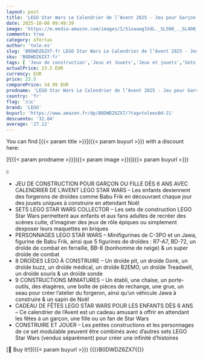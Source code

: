 ```yaml
---
layout: post
title: 'LEGO Star Wars Le Calendrier de l’Avent 2025 - Jeu pour Garçon ou Fille dès 6 Ans - Compte à Rebours Avant Noël avec 24 Surprises Dont 2 Minifigurines & 5 Figurines de Droïdes - Idée Cadeau 75418'
date: 2025-10-08 09:49:39
image: 'https://m.media-amazon.com/images/I/51xauwg1VdL._SL500_._SL400_.jpg'
comments: true
category: ofertas
author: 'tole.es'
slug: 'B0DWDZ6ZX7-fr LEGO Star Wars Le Calendrier de l’Avent 2025 - Jeu pour...'
sku: 'B0DWDZ6ZX7-fr'
tags: [ 'Jeux de construction','Jeux et Jouets','Jeux et jouets','Sets de jeux de construction','lego','🇫🇷', ]
actualPrice: 23.5 EUR
currency: EUR
price: 23.5
comparePrice: 34.99 EUR
prodname: 'LEGO Star Wars Le Calendrier de l’Avent 2025 - Jeu pour Garçon ou Fille dès 6 Ans - Compte à Rebours Avant Noël avec 24 Surprises Dont 2 Minifigurines & 5 Figurines de Droïdes - Idée Cadeau 75418'
country: 'fr'
flag: '🇫🇷'
brand: 'LEGO'
buyurl: 'https://www.amazon.fr/dp/B0DWDZ6ZX7/?tag=tolees0d-21'
descuento: '32.84'
average: '27.12'
---
```


You can find [{{< param title >}}]({{< param buyurl >}}) with a discount here:

[![{{< param prodname >}}]({{< param image >}})]({{< param buyurl >}})

ℹ️:

- JEU DE CONSTRUCTION POUR GARÇON OU FILLE DÈS 6 ANS AVEC CALENDRIER DE L’AVENT LEGO STAR WARS – Les enfants deviennent des forgerons de droïdes comme Babu Frik en découvrant chaque jour des jouets uniques à construire en attendant Noël
- SETS LEGO STAR WARS COLLECTOR – Les sets de construction LEGO Star Wars permettent aux enfants et aux fans adultes de recréer des scènes culte, d’imaginer des jeux de rôle épiques ou simplement dexposer leurs maquettes en briques
- PERSONNAGES LEGO STAR WARS – Minifigurines de C-3PO et un Jawa, figurine de Babu Frik, ainsi que 5 figurines de droïdes : R7-A7, BD-72, un droïde de combat en ferraille, BB-8 (bonhomme de neige) & un super droïde de combat
- 8 DROÏDES LEGO À CONSTRUIRE – Un droïde pit, un droïde Gonk, un droïde buzz, un droïde médical, un droïde B2EMO, un droïde Treadwell, un droïde souris & un droïde sonde
- 9 CONSTRUCTIONS MINIATURES – Un établi, une chaise, un porte-outils, des étagères, une boîte de pièces de rechange, une grue, un seau pour créer l’atelier du forgeron, ainsi qu’un véhicule Jawa à construire & un sapin de Noël
- CADEAU DE FÊTES LEGO STAR WARS POUR LES ENFANTS DÈS 6 ANS – Ce calendrier de l’Avent est un cadeau amusant à offrir en attendant les fêtes à un garçon, une fille ou un fan de Star Wars
- CONSTRUIRE ET JOUER – Les petites constructions et les personnages de ce set modulable peuvent être combinés avec d’autres sets LEGO Star Wars (vendus séparément) pour créer une infinité d’histoires

[🛒 Buy it!!]({{< param buyurl >}})
{{<world>}}B0DWDZ6ZX7{{</world>}}
